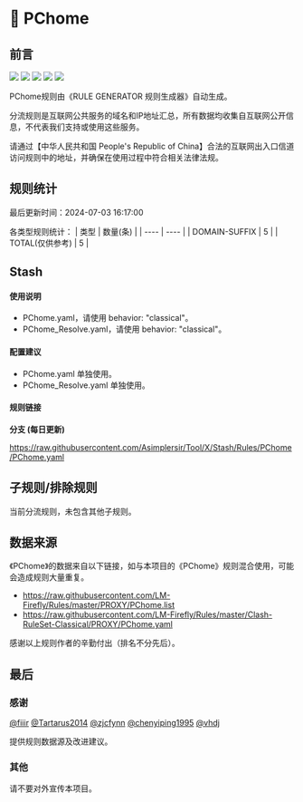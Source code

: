 # 🧸 PChome

## 前言

![](https://shields.io/badge/-移除重复规则-ff69b4) ![](https://shields.io/badge/-DOMAIN与DOMAIN--SUFFIX合并-green) ![](https://shields.io/badge/-DOMAIN--SUFFIX间合并-critical) ![](https://shields.io/badge/-DOMAIN--SUFFIX与DOMAIN--KEYWORD合并-blue) ![](https://shields.io/badge/-IP--CIDR(6)合并-blueviolet) 

PChome规则由《RULE GENERATOR 规则生成器》自动生成。

分流规则是互联网公共服务的域名和IP地址汇总，所有数据均收集自互联网公开信息，不代表我们支持或使用这些服务。

请通过【中华人民共和国 People's Republic of China】合法的互联网出入口信道访问规则中的地址，并确保在使用过程中符合相关法律法规。

## 规则统计

最后更新时间：2024-07-03 16:17:00

各类型规则统计：
| 类型 | 数量(条)  | 
| ---- | ----  |
| DOMAIN-SUFFIX | 5  | 
| TOTAL(仅供参考) | 5  | 


## Stash 

#### 使用说明
- PChome.yaml，请使用 behavior: "classical"。
- PChome_Resolve.yaml，请使用 behavior: "classical"。

#### 配置建议
- PChome.yaml 单独使用。
- PChome_Resolve.yaml 单独使用。

#### 规则链接
**分支 (每日更新)**

https://raw.githubusercontent.com/Asimplersir/Tool/X/Stash/Rules/PChome/PChome.yaml











## 子规则/排除规则


当前分流规则，未包含其他子规则。

## 数据来源

《PChome》的数据来自以下链接，如与本项目的《PChome》规则混合使用，可能会造成规则大量重复。

- https://raw.githubusercontent.com/LM-Firefly/Rules/master/PROXY/PChome.list
- https://raw.githubusercontent.com/LM-Firefly/Rules/master/Clash-RuleSet-Classical/PROXY/PChome.yaml


感谢以上规则作者的辛勤付出（排名不分先后）。

## 最后

### 感谢

[@fiiir](https://github.com/fiiir) [@Tartarus2014](https://github.com/Tartarus2014) [@zjcfynn](https://github.com/zjcfynn) [@chenyiping1995](https://github.com/chenyiping1995) [@vhdj](https://github.com/vhdj)

提供规则数据源及改进建议。

### 其他

请不要对外宣传本项目。